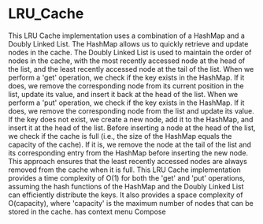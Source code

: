 # LRU_Cache
This LRU Cache implementation uses a combination of a HashMap and a Doubly Linked List.
The HashMap allows us to quickly retrieve and update nodes in the cache.
The Doubly Linked List is used to maintain the order of nodes in the cache, with the most recently accessed node at the head of the list, and the least recently accessed node at the tail of the list.
When we perform a 'get' operation, we check if the key exists in the HashMap. If it does, we remove the corresponding node from its current position in the list, update its value, and insert it back at the head of the list.
When we perform a 'put' operation, we check if the key exists in the HashMap. If it does, we remove the corresponding node from the list and update its value. If the key does not exist, we create a new node, add it to the HashMap, and insert it at the head of the list.
Before inserting a node at the head of the list, we check if the cache is full (i.e., the size of the HashMap equals the capacity of the cache). If it is, we remove the node at the tail of the list and its corresponding entry from the HashMap before inserting the new node.
This approach ensures that the least recently accessed nodes are always removed from the cache when it is full.
This LRU Cache implementation provides a time complexity of O(1) for both the 'get' and 'put' operations, assuming the hash functions of the HashMap and the Doubly Linked List can efficiently distribute the keys.
It also provides a space complexity of O(capacity), where 'capacity' is the maximum number of nodes that can be stored in the cache.
has context menu
Compose
